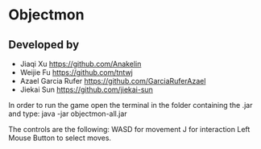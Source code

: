 # Objectmon
## Developed by
- Jiaqi Xu https://github.com/Anakelin
- Weijie Fu https://github.com/tntwj
- Azael Garcia Rufer https://github.com/GarciaRuferAzael
- Jiekai Sun https://github.com/jiekai-sun


In order to run the game open the terminal in the folder containing the .jar and type:
java -jar objectmon-all.jar

The controls are the following:
WASD for movement
J for interaction
Left Mouse Button to select moves.
